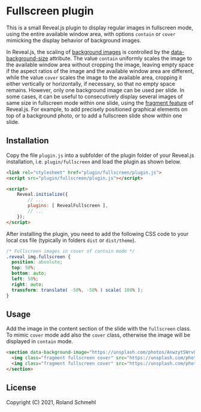# Fullscreen plugin

This is a small Reveal.js plugin to display regular images in fullscreen mode, using the entire available window area, with options `contain` or `cover` mimicking the display behavior of background images.

In Reveal.js, the scaling of [background images](https://revealjs.com/backgrounds/) is controlled by the [data-background-size](https://developer.mozilla.org/en-US/docs/Web/CSS/background-size) attribute. The value `contain` uniformly scales the image to the available window area without cropping the image, leaving empty space if the aspect ratios of the image and the available window area are different, while the value `cover` scales the image to the available area, cropping it either vertically or horizontally, if necessary, so that no empty space remains. However, only one background image can be used per slide. In some cases, it can be useful to consecutively display several images of same size in fullscreen mode within one slide, using the [fragment feature](https://revealjs.com/fragments/) of Reveal.js. For example, to add precisely positioned graphical elements on top of a background photo, or to add a fullscreen slide show within one slide.

## Installation

Copy the file `plugin.js` into a subfolder of the plugin folder of your Reveal.js installation, i.e. `plugin/fullscreen` and load the plugin as shown below.

```html
<link rel="stylesheet" href="plugin/fullscreen/plugin.js">
<script src="plugin/fullscreen/plugin.js"></script>

<script>
    Reveal.initialize({
        // ...
        plugins: [ RevealFullscreen ],
        // ...
    });
</script>
```

After installing the plugin, you need to add the following CSS code to your local css file (typically in folders `dist` or `dist/theme`).

```css
/* Fullscreen images in cover of contain mode */
.reveal img.fullscreen {
  position: absolute;
  top: 50%;
  bottom: auto;
  left: 50%;
  right: auto;
  transform: translate( -50%, -50% ) scale( 100% );
}
```

## Usage

Add the image in the content section of the slide with the `fullscreen` class. To mimic `cover` mode add also the `cover` class, otherwise the image will be displayed in `contain` mode.

```html
<section data-background-image="https://unsplash.com/photos/AnwzytSWrv8" data-background-size="cover">
  <img class="fragment fullscreen cover" src="https://unsplash.com/photos/KUCx92pIGCM">
  <img class="fragment fullscreen cover" src="https://unsplash.com/photos/Au8KMj4JBDo">
</section>
```

## License

Copyright (C) 2021, Roland Schmehl

